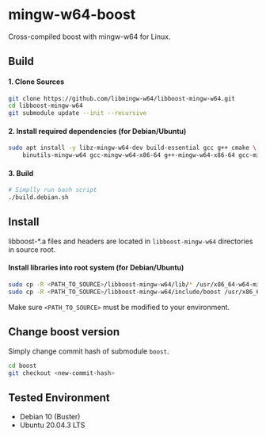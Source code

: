 # mingw-w64-boost

Cross-compiled boost with mingw-w64 for Linux.

## Build

#### 1. Clone Sources
```bash
git clone https://github.com/libmingw-w64/libboost-mingw-w64.git
cd libboost-mingw-w64
git submodule update --init --recursive
```

#### 2. Install required dependencies (for Debian/Ubuntu)
```bash
sudo apt install -y libz-mingw-w64-dev build-essential gcc g++ cmake \
    binutils-mingw-w64 gcc-mingw-w64-x86-64 g++-mingw-w64-x86-64 gcc-mingw-w64-i686 g++-mingw-w64-i686
```

#### 3. Build
```bash
# Simplly run bash script
./build.debian.sh
```

## Install

libboost-*.a files and headers are located in `libboost-mingw-w64` directories in source root.

#### Install libraries into root system (for Debian/Ubuntu)
```bash
sudo cp -R <PATH_TO_SOURCE>/libboost-mingw-w64/lib/* /usr/x86_64-w64-mingw32/lib
sudo cp -R <PATH_TO_SOURCE>/libboost-mingw-w64/include/boost /usr/x86_64-w64-mingw32/include
```
Make sure `<PATH_TO_SOURCE>` must be modified to your environment.

## Change boost version

Simply change commit hash of submodule `boost`.
```bash
cd boost
git checkout <new-commit-hash>
```

## Tested Environment
- Debian 10 (Buster)
- Ubuntu 20.04.3 LTS
